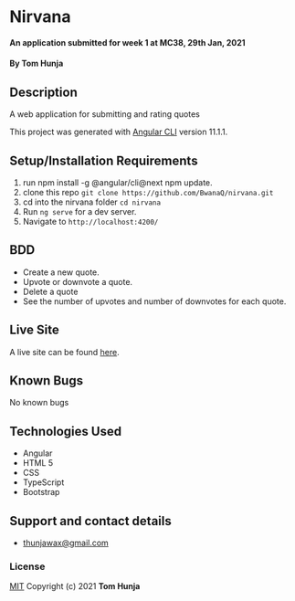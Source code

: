 # Nirvana

#### An application submitted for week 1 at MC38, 29th Jan, 2021

#### By **Tom Hunja**

## Description

A web application for submitting and rating quotes

This project was generated with [Angular CLI](https://github.com/angular/angular-cli) version 11.1.1.

## Setup/Installation Requirements

1. run npm install -g @angular/cli@next npm update.
1. clone this repo
   `git clone https://github.com/BwanaQ/nirvana.git`
1. cd into the nirvana folder `cd nirvana`
1. Run `ng serve` for a dev server.
1. Navigate to `http://localhost:4200/`

## BDD

- Create a new quote.
- Upvote or downvote a quote.
- Delete a quote
- See the number of upvotes and number of downvotes for each quote.

## Live Site

A live site can be found [here](https://bwanaq.github.io/nirvana/).

## Known Bugs

No known bugs

## Technologies Used

- Angular
- HTML 5
- CSS
- TypeScript
- Bootstrap

## Support and contact details

- thunjawax@gmail.com

### License

[MIT](https://choosealicense.com/licenses/mit/) Copyright (c) 2021 **Tom Hunja**
